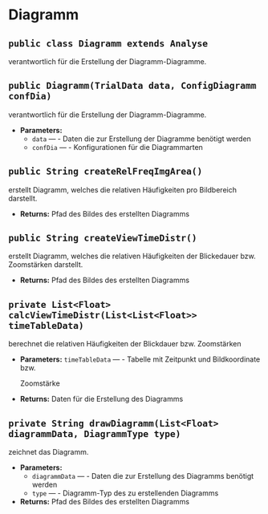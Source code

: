 # Diagramm


## `public class Diagramm extends Analyse`

verantwortlich für die Erstellung der Diagramm-Diagramme.

## `public Diagramm(TrialData data, ConfigDiagramm confDia)`

verantwortlich für die Erstellung der Diagramm-Diagramme.

 * **Parameters:**
   * `data` — - Daten die zur Erstellung der Diagramme benötigt werden
   * `confDia` — - Konfigurationen für die Diagrammarten

## `public String createRelFreqImgArea()`

erstellt Diagramm, welches die relativen Häufigkeiten pro Bildbereich darstellt.

 * **Returns:** Pfad des Bildes des erstellten Diagramms

## `public String createViewTimeDistr()`

erstellt Diagramm, welches die relativen Häufigkeiten der Blickedauer bzw. Zoomstärken darstellt.

 * **Returns:** Pfad des Bildes des erstellten Diagramms

## `private List<Float> calcViewTimeDistr(List<List<Float>> timeTableData)`

berechnet die relativen Häufigkeiten der Blickdauer bzw. Zoomstärken

 * **Parameters:** `timeTableData` — - Tabelle mit Zeitpunkt und Bildkoordinate bzw.

     Zoomstärke
 * **Returns:** Daten für die Erstellung des Diagramms

## `private String drawDiagramm(List<Float> diagrammData, DiagrammType type)`

zeichnet das Diagramm.

 * **Parameters:**
   * `diagrammData` — - Daten die zur Erstellung des Diagramms benötigt werden
   * `type` — - Diagramm-Typ des zu erstellenden Diagramms
 * **Returns:** Pfad des Bildes des erstellten Diagramms
